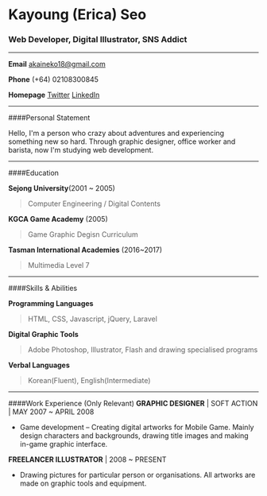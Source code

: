 # Kayoung (Erica) Seo 
### Web Developer, Digital Illustrator, SNS Addict

*****

**Email** <akaineko18@gmail.com>

**Phone** (+64) 02108300845

**Homepage** 
[Twitter](https://twitter.com/RedCAT18)  [LinkedIn](https://www.linkedin.com/in/kayoung-seo-a17b83119/)

---

####Personal Statement

Hello, I'm a person who crazy about adventures and experiencing something new so hard. Through graphic designer, office worker and barista, now I'm studying web development.


---


####Education 

**Sejong University**(2001 ~ 2005) 
>Computer Engineering / Digital Contents


**KGCA Game Academy** (2005) 
>Game Graphic Degisn Curriculum


**Tasman International Academies** (2016~2017) 
>Multimedia Level 7


---


####Skills & Abilities

**Programming Languages**

>HTML, CSS, Javascript, jQuery, Laravel


**Digital Graphic Tools**

>Adobe Photoshop, Illustrator, Flash and drawing specialised programs


**Verbal Languages**

>Korean(Fluent), English(Intermediate)

---

####Work Experience (Only Relevant)
**GRAPHIC DESIGNER** | SOFT ACTION | MAY 2007 ~ APRIL 2008
* Game development – Creating digital artworks for Mobile Game. Mainly design characters and backgrounds, drawing title images and making in-game graphic interface. 

**FREELANCER ILLUSTRATOR** | 2008 ~ PRESENT
* Drawing pictures for particular person or organisations. All artworks are made on graphic tools and equipment. 


